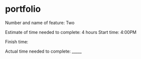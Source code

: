 # portfolio

Number and name of feature: Two

Estimate of time needed to complete: 4 hours
Start time: 4:00PM

Finish time: 

Actual time needed to complete: _____